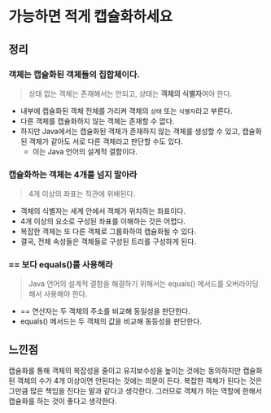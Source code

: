 # 가능하면 적게 캡슐화하세요
## 정리
### 객체는 캡슐화된 객체들의 집합체이다.
> 상태 없는 객체는 존재해서는 안되고, 상태는 **객체의 식별자**여야 한다.
- 내부에 캡슐화된 객체 전체를 가리켜 객체의 `상태` 또는 `식별자`라고 부른다.
- 다른 객체를 캡슐화하지 않는 객체는 존재할 수 없다.
- 하지만 Java에서는 캡슐화된 객체가 존재하지 않는 객체를 생성할 수 있고, 캡슐화된 객체가 같아도 서로 다른 객체라고 판단할 수도 있다.
  - 이는 Java 언어의 설계적 결함이다.
### 캡슐화하는 객체는 4개를 넘지 말아라
> 4개 이상의 좌표는 직관에 위배된다.
- 객체의 식별자는 세계 안에서 객체가 위치하는 좌표이다.
- 4개 이상의 요소로 구성된 좌표를 이해하는 것은 어렵다.
- 복잡한 객체는 또 다른 객체로 그룹화하여 캡슐화될 수 있다.
- 결국, 전체 속성들은 객체들로 구성된 트리를 구성하게 된다.
### == 보다 equals()를 사용해라
> Java 언어의 설계적 결함을 해결하기 위해서는 equals() 메서드를 오버라이딩해서 사용해야 한다.
- == 연산자는 두 객체의 주소를 비교해 동일성을 판단한다.
- equals() 메서드는 두 객체의 값을 비교해 동등성을 판단한다.
## 느낀점
캡슐화를 통해 객체의 복잡성을 줄이고 유지보수성을 높이는 것에는 동의하지만 캡슐화된 객체의 수가 4개 이상이면 안된다는 것에는 의문이 든다.
복잡한 객체가 된다는 것은 그만큼 많은 책임을 진다는 말과 같다고 생각한다.
그러므로 객체가 하는 역할에 한해서 캡슐화를 하는 것이 좋다고 생각한다.